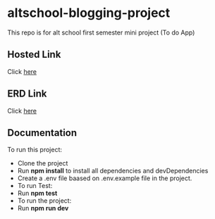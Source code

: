 # altschool-blogging-project
This repo is for alt school first semester mini project (To do App)

## Hosted Link
Click [here](https://alt-sec-pro-blog.onrender.com)

## ERD Link
Click [here](https://drawsql.app/teams/emmanuel-13/diagrams/blog-api)

## Documentation
To run this project:
- Clone the project
- Run **npm install** to install all dependencies and devDependencies
- Create a .env file baased on .env.example file in the project.
- To run Test:
- Run **npm test**
- To run the project:
- Run **npm run dev**

